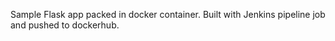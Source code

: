 Sample Flask app packed in docker container.
Built with Jenkins pipeline job and pushed to dockerhub.

